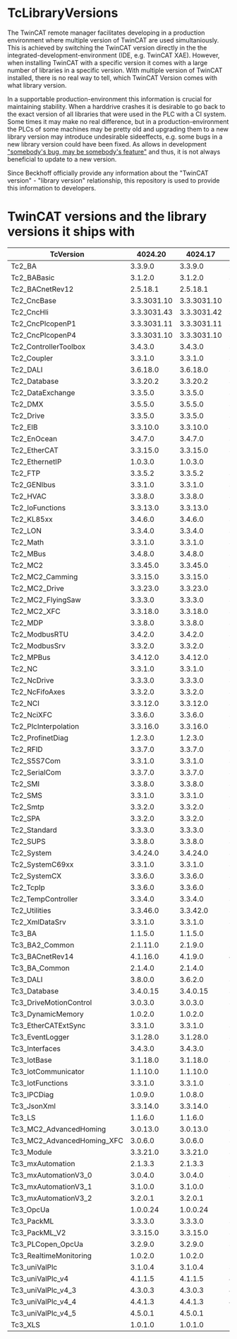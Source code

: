 # TcLibraryVersions

The TwinCAT remote manager facilitates developing in a production environment where multiple version of TwinCAT are used simultaniously. This is achieved by switching the TwinCAT version directly in the the integrated-development-environment (IDE, e.g. TwinCAT XAE).
However, when installing TwinCAT with a specific version it comes with a large number of libraries in a specific version. With multiple version of TwinCAT installed, there is no real way to tell, which TwinCAT Version comes with what library version.

In a supportable production-environment this information is crucial for maintaining stability. When a harddrive crashes it is desirable to go back to the exact version of all libraries that were used in the PLC with a CI system. Some times it may make no real difference, but in a production-environment the PLCs of some machines may be pretty old and upgrading them to a new library version may introduce undesirable sideeffects, e.g. some bugs in a new library version could have been fixed. As allows in development ["somebody's bug, may be somebody's feature"](https://xkcd.com/1172/) and thus, it is not always beneficial to update to a new version.

Since Beckhoff officially provide any information about the "TwinCAT version" - "library version" relationship, this repository is used to provide this information to developers.

# TwinCAT versions and the library versions it ships with

|TcVersion|4024.20|4024.17|4024.12|
|---|---|---|---|
|Tc2_BA|3.3.9.0|3.3.9.0|3.3.9.0|
|Tc2_BABasic|3.1.2.0|3.1.2.0|3.1.2.0|
|Tc2_BACnetRev12|2.5.18.1|2.5.18.1|2.5.18.1|
|Tc2_CncBase|3.3.3031.10|3.3.3031.10|3.3.3031.10|
|Tc2_CncHli|3.3.3031.43|3.3.3031.42|3.3.3031.41|
|Tc2_CncPlcopenP1|3.3.3031.11|3.3.3031.11|3.3.3031.11|
|Tc2_CncPlcopenP4|3.3.3031.10|3.3.3031.10|3.3.3031.10|
|Tc2_ControllerToolbox|3.4.3.0|3.4.3.0|3.4.3.0|
|Tc2_Coupler|3.3.1.0|3.3.1.0|3.3.1.0|
|Tc2_DALI|3.6.18.0|3.6.18.0|3.6.18.0|
|Tc2_Database|3.3.20.2|3.3.20.2|3.3.20.2|
|Tc2_DataExchange|3.3.5.0|3.3.5.0|3.3.5.0|
|Tc2_DMX|3.5.5.0|3.5.5.0|3.5.5.0|
|Tc2_Drive|3.3.5.0|3.3.5.0|3.3.5.0|
|Tc2_EIB|3.3.10.0|3.3.10.0|3.3.10.0|
|Tc2_EnOcean|3.4.7.0|3.4.7.0|3.4.6.0|
|Tc2_EtherCAT|3.3.15.0|3.3.15.0|3.3.15.0|
|Tc2_EthernetIP|1.0.3.0|1.0.3.0|1.0.2.0|
|Tc2_FTP|3.3.5.2|3.3.5.2|3.3.5.2|
|Tc2_GENIbus|3.3.1.0|3.3.1.0|3.3.1.0|
|Tc2_HVAC|3.3.8.0|3.3.8.0|3.3.8.0|
|Tc2_IoFunctions|3.3.13.0|3.3.13.0|3.3.13.0|
|Tc2_KL85xx|3.4.6.0|3.4.6.0|3.4.6.0|
|Tc2_LON|3.3.4.0|3.3.4.0|3.3.4.0|
|Tc2_Math|3.3.1.0|3.3.1.0|3.3.1.0|
|Tc2_MBus|3.4.8.0|3.4.8.0|3.4.8.0|
|Tc2_MC2|3.3.45.0|3.3.45.0|3.3.42.0|
|Tc2_MC2_Camming|3.3.15.0|3.3.15.0|3.3.11.0|
|Tc2_MC2_Drive|3.3.23.0|3.3.23.0|3.3.22.0|
|Tc2_MC2_FlyingSaw|3.3.3.0|3.3.3.0|3.3.1.0|
|Tc2_MC2_XFC|3.3.18.0|3.3.18.0|3.3.17.0|
|Tc2_MDP|3.3.8.0|3.3.8.0|3.3.7.0|
|Tc2_ModbusRTU|3.4.2.0|3.4.2.0|3.4.2.0|
|Tc2_ModbusSrv|3.3.2.0|3.3.2.0|3.3.2.0|
|Tc2_MPBus|3.4.12.0|3.4.12.0|3.4.12.0|
|Tc2_NC|3.3.1.0|3.3.1.0|3.3.1.0|
|Tc2_NcDrive|3.3.3.0|3.3.3.0|3.3.3.0|
|Tc2_NcFifoAxes|3.3.2.0|3.3.2.0|3.3.2.0|
|Tc2_NCI|3.3.12.0|3.3.12.0|3.3.12.0|
|Tc2_NciXFC|3.3.6.0|3.3.6.0|3.3.5.0|
|Tc2_PlcInterpolation|3.3.16.0|3.3.16.0|3.3.16.0|
|Tc2_ProfinetDiag|1.2.3.0|1.2.3.0|1.2.3.0|
|Tc2_RFID|3.3.7.0|3.3.7.0|3.3.7.0|
|Tc2_S5S7Com|3.3.1.0|3.3.1.0|3.3.1.0|
|Tc2_SerialCom|3.3.7.0|3.3.7.0|3.3.7.0|
|Tc2_SMI|3.3.8.0|3.3.8.0|3.3.8.0|
|Tc2_SMS|3.3.1.0|3.3.1.0|3.3.1.0|
|Tc2_Smtp|3.3.2.0|3.3.2.0|3.3.2.0|
|Tc2_SPA|3.3.2.0|3.3.2.0|3.3.2.0|
|Tc2_Standard|3.3.3.0|3.3.3.0|3.3.3.0|
|Tc2_SUPS|3.3.8.0|3.3.8.0|3.3.8.0|
|Tc2_System|3.4.24.0|3.4.24.0|3.4.24.0|
|Tc2_SystemC69xx|3.3.1.0|3.3.1.0|3.3.1.0|
|Tc2_SystemCX|3.3.6.0|3.3.6.0|3.3.6.0|
|Tc2_TcpIp|3.3.6.0|3.3.6.0|3.3.6.0|
|Tc2_TempController|3.3.4.0|3.3.4.0|3.3.4.0|
|Tc2_Utilities|3.3.46.0|3.3.42.0|3.3.41.0|
|Tc2_XmlDataSrv|3.3.1.0|3.3.1.0|3.3.1.0|
|Tc3_BA|1.1.5.0|1.1.5.0|1.1.5.0|
|Tc3_BA2_Common|2.1.11.0|2.1.9.0|2.1.3.23|
|Tc3_BACnetRev14|4.1.16.0|4.1.9.0|4.0.22.12|
|Tc3_BA_Common|2.1.4.0|2.1.4.0|2.1.4.0|
|Tc3_DALI|3.8.0.0|3.6.2.0|3.5.0.0|
|Tc3_Database|3.4.0.15|3.4.0.15|3.4.0.15|
|Tc3_DriveMotionControl|3.0.3.0|3.0.3.0|3.0.3.0|
|Tc3_DynamicMemory|1.0.2.0|1.0.2.0|1.0.2.0|
|Tc3_EtherCATExtSync|3.3.1.0|3.3.1.0|3.3.1.0|
|Tc3_EventLogger|3.1.28.0|3.1.28.0|3.1.24.0|
|Tc3_Interfaces|3.4.3.0|3.4.3.0|3.4.3.0|
|Tc3_IotBase|3.1.18.0|3.1.18.0|3.1.18.0|
|Tc3_IotCommunicator|1.1.10.0|1.1.10.0|1.0.7.0|
|Tc3_IotFunctions|3.3.1.0|3.3.1.0|3.3.1.0|
|Tc3_IPCDiag|1.0.9.0|1.0.8.0|1.0.5.0|
|Tc3_JsonXml|3.3.14.0|3.3.14.0|3.3.14.0|
|Tc3_LS|1.1.6.0|1.1.6.0|1.1.5.0|
|Tc3_MC2_AdvancedHoming|3.0.13.0|3.0.13.0|3.0.13.0|
|Tc3_MC2_AdvancedHoming_XFC|3.0.6.0|3.0.6.0|3.0.4.0|
|Tc3_Module|3.3.21.0|3.3.21.0|3.3.21.0|
|Tc3_mxAutomation|2.1.3.3|2.1.3.3|2.1.3.3|
|Tc3_mxAutomationV3_0|3.0.4.0|3.0.4.0|3.0.4.0|
|Tc3_mxAutomationV3_1|3.1.0.0|3.1.0.0|3.1.0.0|
|Tc3_mxAutomationV3_2|3.2.0.1|3.2.0.1|--|
|Tc3_OpcUa|1.0.0.24|1.0.0.24|--|
|Tc3_PackML|3.3.3.0|3.3.3.0|3.3.3.0|
|Tc3_PackML_V2|3.3.15.0|3.3.15.0|3.3.14.0|
|Tc3_PLCopen_OpcUa|3.2.9.0|3.2.9.0|3.2.9.0|
|Tc3_RealtimeMonitoring|1.0.2.0|1.0.2.0|1.0.2.0|
|Tc3_uniValPlc|3.1.0.4|3.1.0.4|3.1.0.2|
|Tc3_uniValPlc_v4|4.1.1.5|4.1.1.5|4.1.1.3|
|Tc3_uniValPlc_v4_3|4.3.0.3|4.3.0.3|4.3.0.1|
|Tc3_uniValPlc_v4_4|4.4.1.3|4.4.1.3|4.4.1.0|
|Tc3_uniValPlc_v4_5|4.5.0.1|4.5.0.1|--|
|Tc3_XLS|1.0.1.0|1.0.1.0|--|
